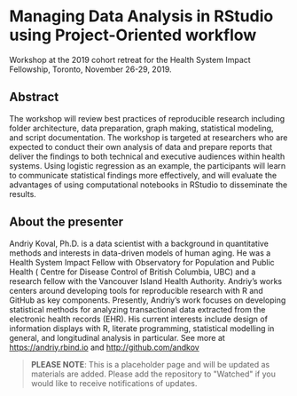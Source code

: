 # Managing Data Analysis in RStudio using Project-Oriented workflow
Workshop at the 2019 cohort retreat for the Health System Impact Fellowship, Toronto, November 26-29, 2019. 

## Abstract

The workshop will review best practices of reproducible research including folder architecture, data preparation, graph making, statistical modeling, and script documentation. The workshop is targeted at researchers who are expected to conduct their own analysis of data and prepare reports that deliver the findings to both technical and executive audiences within health systems. Using logistic regression as an example, the participants will learn to communicate statistical findings more effectively, and will evaluate the advantages of using computational notebooks in RStudio to disseminate the results.


## About the presenter

Andriy Koval, Ph.D. is a data scientist with a background in quantitative methods and interests in data-driven models of human aging. He was a Health System Impact Fellow with Observatory for Population and Public Health ( Centre for Disease Control of British Columbia, UBC) and a research fellow with the Vancouver Island Health Authority. Andriy’s works centers around developing tools for reproducible research with R and GitHub as key components. Presently, Andriy’s work focuses on developing statistical methods for analyzing transactional data extracted from the electronic health records (EHR). His current interests include design of information displays with R, literate programming, statistical modelling in general, and longitudinal analysis in particular. See more at https://andriy.rbind.io and http://github.com/andkov

> **PLEASE NOTE**: This is a placeholder page and will be updated as materials are added. Please add the repository to "Watched" if you would like to receive notifications of updates. 
